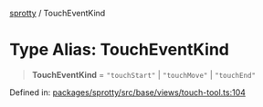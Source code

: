 
[sprotty](../globals) / TouchEventKind

# Type Alias: TouchEventKind

> **TouchEventKind** = `"touchStart"` \| `"touchMove"` \| `"touchEnd"`

Defined in: [packages/sprotty/src/base/views/touch-tool.ts:104](https://github.com/eclipse-sprotty/sprotty/blob/f9b2433481cc27a1ac0c92d525a92039ae7f6c76/packages/sprotty/src/base/views/touch-tool.ts#L104)
